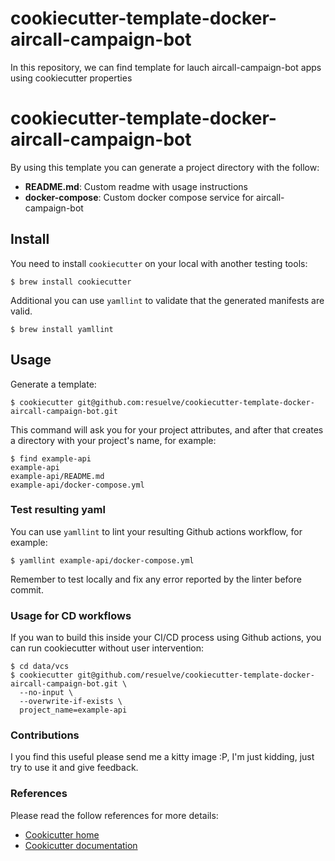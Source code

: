 # cookiecutter-template-docker-aircall-campaign-bot
In this repository, we can find template for lauch aircall-campaign-bot apps using cookiecutter properties

# cookiecutter-template-docker-aircall-campaign-bot

By using this template you can generate a project directory with the follow:

* **README.md**: Custom readme with usage instructions
* **docker-compose**: Custom docker compose service for aircall-campaign-bot

## Install

You need to install `cookiecutter` on your local with another testing tools:

``` shell
$ brew install cookiecutter
```

Additional you can use `yamllint` to validate that the generated manifests are valid.

``` shell
$ brew install yamllint
```

## Usage

Generate a template:

``` shell
$ cookiecutter git@github.com:resuelve/cookiecutter-template-docker-aircall-campaign-bot.git
```

This command will ask you for your project attributes, and after that
creates a directory with your project's name, for example:

``` shell
$ find example-api
example-api
example-api/README.md
example-api/docker-compose.yml

```

### Test resulting yaml

You can use `yamllint` to lint your resulting Github actions workflow, for example:

```shell
$ yamllint example-api/docker-compose.yml
```

Remember to test locally and fix any error reported by the linter before commit.

### Usage for CD workflows

If you wan to build this inside your CI/CD process using Github actions, you can
run cookiecutter without user intervention:

``` shell
$ cd data/vcs
$ cookiecutter git@github.com/resuelve/cookiecutter-template-docker-aircall-campaign-bot.git \
  --no-input \
  --overwrite-if-exists \
  project_name=example-api
```
### Contributions

I you find this useful please send me a kitty image :P, I'm just kidding, just try to use it and give feedback.

### References

Please read the follow references for more details:

* [Cookicutter home](https://github.com/cookiecutter/cookiecutter)
* [Cookicutter documentation](https://cookiecutter.readthedocs.io/en/stable/)

